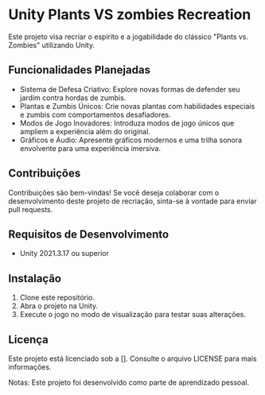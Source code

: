 # Unity Plants VS zombies Recreation
Este projeto visa recriar o espírito e a jogabilidade do clássico "Plants vs. Zombies" utilizando Unity.

## Funcionalidades Planejadas
* Sistema de Defesa Criativo: Explore novas formas de defender seu jardim contra hordas de zumbis.
* Plantas e Zumbis Únicos: Crie novas plantas com habilidades especiais e zumbis com comportamentos desafiadores.
* Modos de Jogo Inovadores: Introduza modos de jogo únicos que ampliem a experiência além do original.
* Gráficos e Áudio: Apresente gráficos modernos e uma trilha sonora envolvente para uma experiência imersiva.

## Contribuições
Contribuições são bem-vindas! Se você deseja colaborar com o desenvolvimento deste projeto de recriação, sinta-se à vontade para enviar pull requests.

## Requisitos de Desenvolvimento
* Unity 2021.3.17 ou superior

## Instalação
1. Clone este repositório.
2. Abra o projeto na Unity.
3. Execute o jogo no modo de visualização para testar suas alterações.

## Licença
Este projeto está licenciado sob a []. Consulte o arquivo LICENSE para mais informações.

Notas:
Este projeto foi desenvolvido como parte de aprendizado pessoal.
